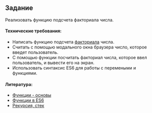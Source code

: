 ## Задание

Реализовать функцию подсчета факториала числа.

#### Технические требования:
- Написать функцию подсчета [факториала](https://ru.wikipedia.org/wiki/%D0%A4%D0%B0%D0%BA%D1%82%D0%BE%D1%80%D0%B8%D0%B0%D0%BB) числа.
- Считать с помощью модального окна браузера число, которое введет пользователь.
- С помощью функции посчитать факториал числа, которое ввел пользователь, и вывести его на экран.
- Использовать синтаксис ES6 для работы с перемеными и функциями.

#### Литература:
- [Функции - основы](https://learn.javascript.ru/function-basics)
- [Функции в ES6](http://learn.javascript.ru/es-function)
- [Рекурсия, стек](https://learn.javascript.ru/recursion)